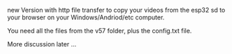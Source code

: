 
new Version with http file transfer to copy your videos from the esp32 sd to your browser on your Windows/Andriod/etc computer.

You need all the files from the v57 folder, plus the config.txt file.

More discussion later ...
